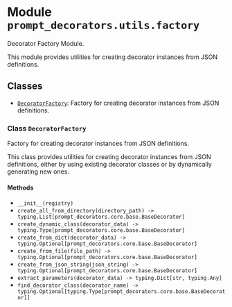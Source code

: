 # Module `prompt_decorators.utils.factory`

Decorator Factory Module.

This module provides utilities for creating decorator instances from JSON definitions.

## Classes

- [`DecoratorFactory`](#class-decoratorfactory): Factory for creating decorator instances from JSON definitions.

### Class `DecoratorFactory`

Factory for creating decorator instances from JSON definitions.

This class provides utilities for creating decorator instances from JSON definitions,
either by using existing decorator classes or by dynamically generating new ones.

#### Methods

- `__init__(registry)`
- `create_all_from_directory(directory_path) -> typing.List[prompt_decorators.core.base.BaseDecorator]`
- `create_dynamic_class(decorator_data) -> typing.Type[prompt_decorators.core.base.BaseDecorator]`
- `create_from_dict(decorator_data) -> typing.Optional[prompt_decorators.core.base.BaseDecorator]`
- `create_from_file(file_path) -> typing.Optional[prompt_decorators.core.base.BaseDecorator]`
- `create_from_json_string(json_string) -> typing.Optional[prompt_decorators.core.base.BaseDecorator]`
- `extract_parameters(decorator_data) -> typing.Dict[str, typing.Any]`
- `find_decorator_class(decorator_name) -> typing.Optional[typing.Type[prompt_decorators.core.base.BaseDecorator]]`
